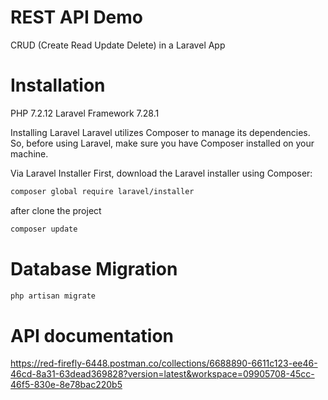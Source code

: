# REST API Demo
CRUD (Create Read Update Delete) in a Laravel App

# Installation

PHP 7.2.12 
Laravel Framework 7.28.1 

Installing Laravel
Laravel utilizes Composer to manage its dependencies. So, before using Laravel, make sure you have Composer installed on your machine.

Via Laravel Installer
First, download the Laravel installer using Composer:



```bash
composer global require laravel/installer
```

after clone the project 

```bash
composer update
```



# Database Migration 

```bash
php artisan migrate
```



# API documentation 

https://red-firefly-6448.postman.co/collections/6688890-6611c123-ee46-46cd-8a31-63dead369828?version=latest&workspace=09905708-45cc-46f5-830e-8e78bac220b5

